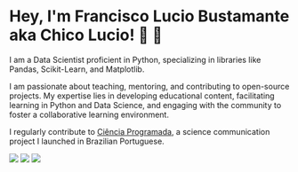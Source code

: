 # Hey, I'm Francisco Lucio Bustamante aka Chico Lucio! :wave: :vulcan_salute:


I am a Data Scientist proficient in Python, specializing in libraries like Pandas, Scikit-Learn, and Matplotlib.

I am passionate about teaching, mentoring, and contributing to open-source projects. My expertise lies in developing educational content, facilitating learning in Python and Data Science, and engaging with the community to foster a collaborative learning environment.

I regularly contribute to [Ciência Programada](https://cienciaprogramada.com.br), a science communication project I launched in Brazilian Portuguese.


<div style="display: inline-block"> 
  <a href="https://www.linkedin.com/in/flsbustamante" target="_blank"><img src="https://img.shields.io/badge/-LinkedIn-%230077B5?style=for-the-badge&logo=linkedin&logoColor=white" target="_blank"></a> 
  <a href="https://franciscobustamante.com.br" target="_blank"><img src="https://img.shields.io/badge/portfolio-00A98F?style=for-the-badge&logo=About.me&logoColor=white" target="_blank"></a> 
  <a href = "mailto:flsbustamante[at]gmail.com"><img src="https://img.shields.io/badge/Gmail-D14836?style=for-the-badge&logo=gmail&logoColor=white" target="_blank"></a>
</div>
